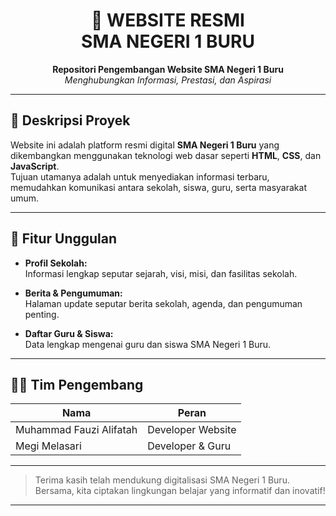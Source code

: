 <h1 align="center">
  🌟 WEBSITE RESMI <br>SMA NEGERI 1 BURU
</h1>

<p align="center">
  <b>Repositori Pengembangan Website SMA Negeri 1 Buru</b> <br>
  <i>Menghubungkan Informasi, Prestasi, dan Aspirasi</i>
</p>

---

## 🎯 Deskripsi Proyek

Website ini adalah platform resmi digital **SMA Negeri 1 Buru** yang dikembangkan menggunakan teknologi web dasar seperti **HTML**, **CSS**, dan **JavaScript**.  
Tujuan utamanya adalah untuk menyediakan informasi terbaru, memudahkan komunikasi antara sekolah, siswa, guru, serta masyarakat umum.

---

## 🚀 Fitur Unggulan

- **Profil Sekolah:**  
  Informasi lengkap seputar sejarah, visi, misi, dan fasilitas sekolah.

- **Berita & Pengumuman:**  
  Halaman update seputar berita sekolah, agenda, dan pengumuman penting.

- **Daftar Guru & Siswa:**  
  Data lengkap mengenai guru dan siswa SMA Negeri 1 Buru.

---

## 👨‍💻 Tim Pengembang

| Nama                    | Peran                   |
|-------------------------|------------------------|
| Muhammad Fauzi Alifatah | Developer Website      |
| Megi Melasari           | Developer & Guru       |

---

> Terima kasih telah mendukung digitalisasi SMA Negeri 1 Buru.  
> Bersama, kita ciptakan lingkungan belajar yang informatif dan inovatif!

---
